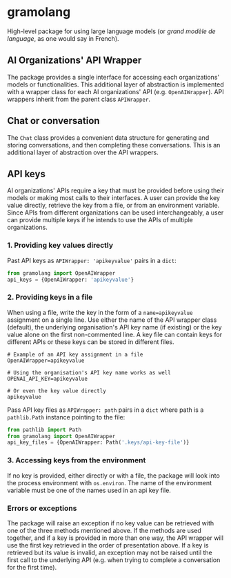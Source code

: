 # gramolang
High-level package for using large language models (or _grand modèle de language_, as
one would say in French).


## AI Organizations' API Wrapper
The package provides a single interface for accessing each organizations' models
or functionalities. This additional layer of abstraction is implemented with a
wrapper class for each AI organizations' API (e.g. `OpenAIWrapper`). API
wrappers inherit from the parent class `APIWrapper`.


## Chat or conversation
The `Chat` class provides a convenient data structure for generating and storing
conversations, and then completing these conversations. This is an additional
layer of abstraction over the API wrappers.


## API keys
AI organizations' APIs require a key that must be provided before using their
models or making most calls to their interfaces. A user can provide the key
value directly, retrieve the key from a file, or from an environment variable.
Since APIs from different organizations can be used interchangeably, a user can
provide multiple keys if he intends to use the APIs of multiple organizations.

### 1. Providing key values directly
Past API keys as `APIWrapper: 'apikeyvalue'` pairs in a `dict`:

```python
from gramolang import OpenAIWrapper
api_keys = {OpenAIWrapper: 'apikeyvalue'}
```

### 2. Providing keys in a file
When using a file, write the key in the form of a `name=apikeyvalue` assignment
on a single line. Use either the name of the API wrapper class (default), the
underlying organisation's API key name (if existing) or the key value alone on
the first non-commented line. A key file can contain keys for different APIs or
these keys can be stored in different files.

```shell
# Example of an API key assignment in a file
OpenAIWrapper=apikeyvalue
```
```shell
# Using the organisation's API key name works as well
OPENAI_API_KEY=apikeyvalue
```
```shell
# Or even the key value directly
apikeyvalue
```

Pass API key files as `APIWrapper: path` pairs in a `dict` where path is a
`pathlib.Path` instance pointing to the file:

```python
from pathlib import Path
from gramolang import OpenAIWrapper
api_key_files = {OpenAIWrapper: Path('.keys/api-key-file')}
```

### 3. Accessing keys from the environment
If no key is provided, either directly or with a file, the package will look
into the process environment with `os.environ`. The name of the environment
variable must be one of the names used in an api key file.


### Errors or exceptions
The package will raise an exception if no key value can be retrieved with one
of the three methods mentioned above. If the methods are used together, and if
a key is provided in more than one way, the API wrapper will use the first key
retrieved in the order of presentation above. If a key is retrieved but its
value is invalid, an exception may not be raised until the first call to the
underlying API (e.g. when  trying to complete a conversation for the first
time).
